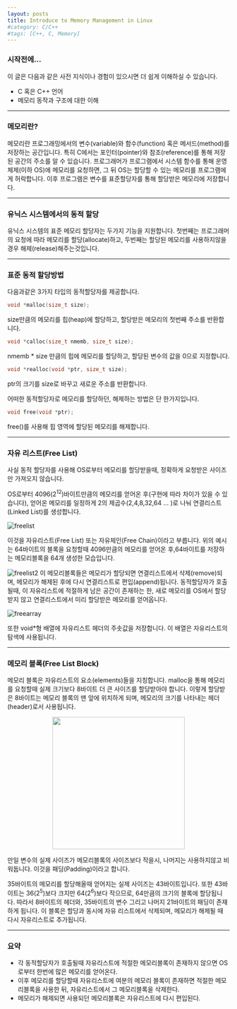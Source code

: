 ```yaml
---
layout: posts
title: Introduce to Memory Management in Linux
#category: C/C++
#tags: [C++, C, Memory]
---
```

### 시작전에...
이 글은 다음과 같은 사전 지식이나 경험이 있으시면 더 쉽게 이해하실 수 있습니다.
  * C 혹은 C++ 언어
  * 메모리 동작과 구조에 대한 이해

---
### 메모리란?
 메모리란 프로그래밍에서의 변수(variable)와 함수(function) 혹은 메서드(method)를 저장하는 공간입니다. 특히 C에서는 포인터(pointer)와 참조(reference)를 통해 저장된 공간의 주소를 알 수 있습니다. 프로그래머가 프로그램에서 시스템 함수를 통해 운영체제(이하 OS)에 메모리를 요청하면, 그 뒤 OS는 할당할 수 있는 메모리를 프로그램에게 허락합니다. 이후 프로그램은 변수를 표준할당자를 통해 할당받은 메모리에 저장합니다.

---

### 유닉스 시스템에서의 동적 할당
 유닉스 시스템의 표준 메모리 할당자는 두가지 기능을 지원합니다. 첫번째는 프로그래머의 요청에 따라 메모리를 할당(allocate)하고, 두번째는 할당된 메모리를 사용하지않을경우 해제(release)해주는것입니다.

---

### 표준 동적 할당방법
 다음과같은 3가지 타입의 동적할당자를 제공합니다.
~~~cpp
void *malloc(size_t size);
~~~
size만큼의 메모리를 힙(heap)에 할당하고, 할당받은 메모리의 첫번째 주소를 반환합니다.

~~~cpp
void *calloc(size_t nmemb, size_t size);
~~~
nmemb * size 만큼의 힙에 메모리를 할당하고, 할당된 변수의 값을 0으로 지정합니다.

~~~cpp
void *realloc(void *ptr, size_t size);
~~~
ptr의 크기를 size로 바꾸고 새로운 주소를 반환합니다.

어떠한 동적할당자로 메모리를 할당하던, 해제하는 방법은 단 한가지입니다.
~~~cpp
void free(void *ptr);
~~~
free()를 사용해 힙 영역에 할당된 메모리를 해제합니다.

---
### 자유 리스트(Free List)
 사실 동적 할당자를 사용해 OS로부터 메모리를 할당받을때, 정확하게 요청받은 사이즈만 가져오지 않습니다. <br>

 OS로부터 4096(2<sup>12</sup>)바이트만큼의 메모리를 얻어온 후(구현에 따라 차이가 있을 수 있습니다), 얻어온 메모리를 일정하게 2의 제곱수(2,4,8,32,64 ... )로 나눠 연결리스트(Linked List)를 생성합니다. <br>

 ![freelist](https://drive.google.com/uc?id=1lYC1WB-JrA_S9RoeW72QYuFi6kWGvOog)

 이것을 자유리스트(Free List) 또는 자유체인(Free Chain)이라고 부릅니다. 위의 예시는 64바이트의 블록을 요청할때 4096만큼의 메모리를 얻어온 후,64바이트를 저장하는 메모리블록을 64개 생성한 모습입니다.<br>

 ![freelist2](https://drive.google.com/uc?id=1T_e4Xd6bunHMDwJcLregzRv9D83WISga)
 이 메모리블록들은 메모리가 할당되면 연결리스트에서 삭제(remove)되며, 메모리가 해제된 후에 다시 연결리스트로 편입(append)됩니다. 동적할당자가 호출될때, 이 자유리스트에 적절하게 남은 공간이 존재하는 한, 새로 메모리를 OS에서 할당받지 않고 연결리스트에서 미리 할당받은 메모리를 얻어옵니다.

 ![freearray](https://drive.google.com/uc?id=11_toSH5thB4_BP4PZUZ6rXuuh6LG_Z8E)

 또한 void*형 배열에 자유리스트 헤더의 주솟값을 저장합니다. 이 배열은 자유리스트의 탐색에 사용됩니다.

---
### 메모리 블록(Free List Block)
 메모리 블록은 자유리스트의 요소(elements)들을 지칭합니다. malloc을 통해 메모리를 요청할때 실제 크기보다 8바이트 더 큰 사이즈를 할당받아야 합니다. 이렇게 할당받은 8바이트는 메모리 블록의 맨 앞에 위치하게 되며, 메모리의 크기를 나타내는 헤더(header)로서 사용됩니다.

 <center><img src="https://drive.google.com/uc?id=1Kim0BPZImN4I6AnDj_eUdLPGlkT1cyuG" width="300" height="300"></center>

 만일 변수의 실제 사이즈가 메모리블록의 사이즈보다 작을시, 나머지는 사용하지않고 비워둡니다. 이것을 패딩(Padding)이라고 합니다.

 35바이트의 메모리를 할당해올때 얻어지는 실제 사이즈는 43바이트입니다. 또한 43바이트는 36(2<sup>5</sup>)보다 크지만 64(2<sup>6</sup>)보다 작으므로, 64만큼의 크기의 블록에 할당됩니다. 따라서 8바이트의 헤더와, 35바이트의 변수 그리고 나머지 21바이트의 패딩이 존재하게 됩니다. 이 블록은 할당과 동시에 자유 리스트에서 삭제되며, 메모리가 해제될 때 다시 자유리스트로 추가됩니다.

---
### 요약
  * 각 동적할당자가 호출될때 자유리스트에 적절한 메모리블록이 존재하지 않으면 OS로부터 한번에 많은 메모리를 얻어온다.
  * 이후 메모리를 할당할때 자유리스트에 여분의 메모리 블록이 존재하면 적절한 메모리블록을 사용한 뒤, 자유리스트에서 그 메모리블록을 삭제한다.
  * 메모리가 해제되면 사용되던 메모리블록은 자유리스트에 다시 편입된다.
